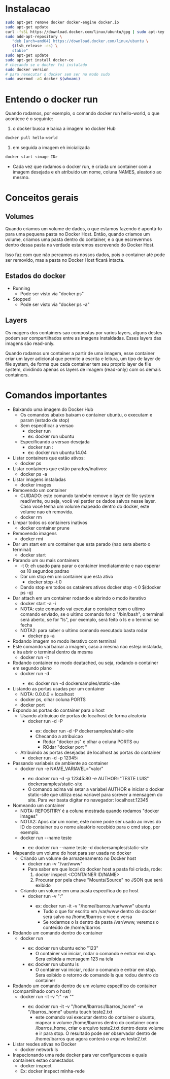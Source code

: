 # Instalacao
```sh
sudo apt-get remove docker docker-engine docker.io
sudo apt-get update
curl -fsSL https://download.docker.com/linux/ubuntu/gpg | sudo apt-key add -
sudo add-apt-repository \
   "deb [arch=amd64] https://download.docker.com/linux/ubuntu \
   $(lsb_release -cs) \
   stable"
sudo apt-get update
sudo apt-get install docker-ce
# checando se o docker foi instalado
sudo docker version
# para rexecutar o docker sem ser no modo sudo
sudo usermod -aG docker $(whoami)
```
# Entendo o docker run
Quando rodamos, por exemplo, o comando docker run hello-world, o que acontece é o seguinte:
1. o docker busca e baixa a imagem no docker Hub
```sh
docker pull hello-world
```
1. em seguida a imagem eh inicializada
```sh
docker start <image ID>
```
- Cada vez que rodamos o docker run, é criada um container com a imagem desejada e eh atribuido um nome, coluna NAMES, aleatorio ao mesmo.

# Conceitos gerais
## Volumes
Quando criamos um volume de dados, o que estamos fazendo é apontá-lo para uma pequena pasta no Docker Host. Então, quando criamos um volume, criamos uma pasta dentro do container, e o que escrevermos dentro dessa pasta na verdade estaremos escrevendo do Docker Host.

Isso faz com que não percamos os nossos dados, pois o container até pode ser removido, mas a pasta no Docker Host ficará intacta.

## Estados do docker
- Running
    - Pode ser visto via "docker ps"
- Stopped
    - Pode ser visto via "docker ps -a"

## Layers
Os magens dos containers sao compostas por varios layers, alguns destes podem ser compartilhados entre as imagens instaldadas. Esses layers das imagens são read-only.

Quando rodamos um container a partir de uma imagem, esse container criar um layer adicional que permite a escrita e leitura, um tipo de layer de file system, de forma que cada container tem seu proprio layer de file system, dividindo apenas os layers de imagem (read-only) com os demais containers.

# Comandos importantes
- Baixando uma imagem do Docker Hub
    - Os comandos abaixo baixam o container ubuntu, o executam e param (estado de stop)
    - Sem especificar a versao
        - docker run <image name>
        - ex: docker run ubuntu
    - Especificando a versao desejada
        - docker run <image name>:<versao>
        - ex: docker run ubuntu:14.04
- Listar containers que estão ativos:
    - docker ps
- Listar containers que estão parados/inativos:
    - docker ps -a
- Listar imagens instaladas
    - docker images
- Removendo um container
    - CUIDADO: este comando também remove o layer de file system read/write, ou seja, você vai perder os dados salvos nesse layer. Caso você tenha um volume mapeado dentro do docker, este volume nao eh removida.
    - docker rm <CONTAINER ID>
- Limpar todos os containers inativos
    - docker container prune
- Removendo imagens
    - docker rmi <REPOSITORY>
- Dar um start em um container que esta parado (nao sera aberto o terminal)
    - docker start <CONTAINER ID>
- Parando um ou mais containers
    - -t 0: eh usado para parar o container imediatamente e nao esperar os 10 segundos padrao
    - Dar um stop em um container que esta ativo
        - docker stop -t 0 <CONTAINER ID>
    - Dando stop em todos os catainers ativos
        docker stop -t 0 $(docker ps -q)
- Dar attach em um container rodando e abrindo o modo iterativo
    - docker start -a -i <CONTAINER ID>
    - NOTA: este comando vai executar o container com o ultimo comando enviado, se o ultimo comando for o "/bin/bash", o terminal será aberto, se for "ls", por exemplo, será feito o ls e o terminal se fecha
    - NOTA2: para saber o ultimo comando executado basta rodar
        -  docker ps -a 
- Rodando imagem no modo iterativo com terminal
- Este comando vai baixar a imagem, caso a mesma nao esteja instalada, e ira abrir o terminal dentro da mesma
    - docker run -it <IMAGE ID>
- Rodando container no modo deatached, ou seja, rodando o container em segundo plano
    - docker run -d <REPOSITORY>
        - ex: docker run -d dockersamples/static-site
- Listando as portas usadas por um container
    - NOTA: 0.0.0.0 = localhost
    - docker ps, olhar coluna PORTS
    - docker port <CONTAINER ID>
- Expondo as portas do container para o host
    - Usando atribuicao de portas do localhost de forma aleatoria
        - docker run -d -P <REPOSITIRY>
            - ex: docker run -d -P dockersamples/static-site
            - Checando a atribuicao
                - Rodar "docker ps" e olhar a coluna PORTS ou
                - ROdar "docker port <REPOSITORY>"
    - Atribuindo as portas desejadas de localhost as portas do container
        - docker run -d -p 12345:<porta do container> <REPOSITORY>
- Passando variabeis de ambiente ao container
    - docker run -e NAME_VARIAVEL="valor" <REPOSITORY>
        - ex: docker run -d -p 12345:80 -e AUTHOR="TESTE LUIS" dockersamples/static-site
        - O comando acima vai setar a variabel AUTHOR e iniciar o docker static-site que utiliza essa variavel para screver a mensagem do site. Para ver basta digitar no navegador: localhost:12345
- Nomeando um container
    - NOTA: REPOSITIRY é a coluna mostrada quando rodamos "docker images"
    - NOTA2: Apos dar um nome, este nome pode ser usado ao inves do ID do container ou o nome aleatório recebido para o cmd stop, por exemplo.
    - docker run --name teste <REPOSITORY>
        - ex: docker run --name teste -d dockersamples/static-site
- Mapeando um volume do host para ser usada no docker
    - Criando um volume de armazenamento no Docker host
        - docker run -v "/var/www" <REPOSITORY>
        - Para saber em que local do docker host a pasta foi criada, rode:
            1. docker inspect <CONTAINER ID/NAME>
            1. Procurar por pela chave "Mounts/Source" no JSON que será exibido
    - Criando um volume em uma pasta especifica do pc host
        - docker run -v "<path do host>:<path a ser mapeado dentro do docker>" <REPOSITORY>
            - ex: docker run -it -v "/home/lbarros:/var/www" ubuntu 
                - Tudo o que for escrito em /var/www dentro do docker será salvo na /home/lbarros e vice e versa
                - Se rodarmos o ls dentro da pasta /var/www, veremos o conteúdo de /home/lbarros
- Rodando um comando dentro do container
    - docker run <comadno> <REPOSITORY>
        - ex: docker run ubuntu echo "123"
            - O container vai iniciar, rodar o comando e entrar em stop. Sera exibida a mensagem 123 na tela
        - ex: docker run ubuntu ls
            - O container vai iniciar, rodar o comando e entrar em stop. Sera exibido o retorno do comando ls que rodou dentro do container
- Rodando um comando dentro de um volume especifico do container (compartilhado com o host)
    - docker run -it -v "<path do dir pc host>:<path desejado container>" -w "<path desejado container>" <REPOSITORY> <COMMAND>
        - ex: docker run -it -v "/home/lbarros:/lbarros_home" -w "/lbarros_home" ubuntu touch teste2.txt
            - este comando vai executar dentro do container o ubuntu, mapear o volume /home/lbarros dentro do container como /lbarros_home, criar o arquivo teste2.txt dentro deste volume e ir para stop. O resultado pode ser observador dentro de /home/lbarros que agora conterá o arquivo teste2.txt
- Listar resdes ativas no Docker
    - docker network ls
- Inspecionando uma rede docker para ver configuracoes e quais containers estao conectados
    - docker inspect <nome da rede>
    - Ex: docker inspect minha-rede
